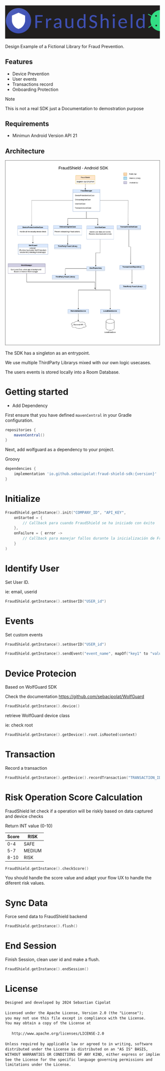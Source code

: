 <p align="center">
<img src="/banner.png"/>
</p>
Design Example of a Fictional Library for Fraud Prevention.
</br>


## Features
* Device Prevention
* User events
* Transactions record
* Onboarding Protection

> [!NOTE]  
> This is not a real SDK just a Documentation to demostration purpose

## Requirements
* Minimun Android Version API 21
  
  
## Architecture
<img src="/FraudShield.drawio.png"/>

The SDK has a singleton as an entrypoint.

We use multiple ThirdParty Librarys mixed with our own logic usecases.

The users events is stored locally into a Room Database.

# Getting started

* Add Dependency

First ensure that you have defined `mavenCentral` in your Gradle configuration.

```groovy
repositories {
    mavenCentral()
}
```

Next, add wolfguard as a dependency to your project.

Groovy
```groovy
dependencies {
    implementation 'io.github.sebacipolat:fraud-shield-sdk:{version}'
}
```

# Initialize
  
```kotlin
FraudShield.getInstance().init("COMPANY_ID", "API_KEY",
    onStarted = {
        // Callback para cuando FraudShield se ha iniciado con éxito
    },
    onFailure = { error ->
        // Callback para manejar fallos durante la inicialización de FraudShield
    }
)
```
# Identify User

Set User ID.

ie: email, userid

```kotlin
FraudShield.getInstance().setUserID("USER_id")
```

# Events

Set custom events

```kotlin
FraudShield.getInstance().setUserID("USER_id")
```

```kotlin
FraudShield.getInstance().sendEvent("event_name", mapOf("key1" to "value1", "key2" to 123, "key3" to true))
```

# Device Protecion 

Based on WolfGuard SDK

Check the documentation https://github.com/sebacipolat/WolfGuard

```kotlin
FraudShield.getInstance().device()
```
retrieve WolfGuard device class

ie: check root

```kotlin
FraudShield.getInstance().getDevice().root.isRooted(context)
```

# Transaction
Record a transaction 

```kotlin
FraudShield.getInstance().getDevice().recordTransaction("TRANSACTION_ID","body")
```

#  Risk Operation Score Calculation 

FraudShield let check if a operation will be riskly based on data captured and device checks

Return INT value (0-10)

| Score | RISK | 
|-----------|------|
| 0-4  | SAFE | 
| 5-7  | MEDIUM| 
| 8-10 |  RISK    | 


```kotlin
FraudShield.getInstance().checkScore()
```

You should handle the score value and adapt your flow UX to handle the diferent risk values.

# Sync Data

Force send data to FraudShield backend

```kotlin
FraudShield.getInstance().flush()
```

# End Session

Finish Session, clean user id and make a flush.

```kotlin
FraudShield.getInstance().endSession()
```



# License
```xml
Designed and developed by 2024 Sebastian Cipolat

Licensed under the Apache License, Version 2.0 (the "License");
you may not use this file except in compliance with the License.
You may obtain a copy of the License at

   http://www.apache.org/licenses/LICENSE-2.0

Unless required by applicable law or agreed to in writing, software
distributed under the License is distributed on an "AS IS" BASIS,
WITHOUT WARRANTIES OR CONDITIONS OF ANY KIND, either express or implied.
See the License for the specific language governing permissions and
limitations under the License.
```

